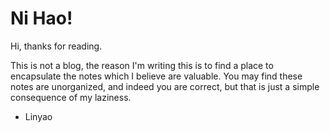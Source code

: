 # Ni Hao! 

Hi, thanks for reading.

This is not a blog, the reason I'm writing this is to find a place to encapsulate the notes which I believe are valuable. You may find these notes are unorganized, and indeed you are correct, but that is just a simple consequence of my laziness.

- Linyao
